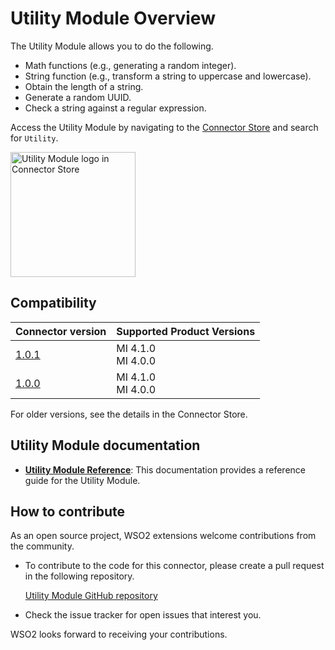 # Utility Module Overview

The Utility Module allows you to do the following.

- Math functions (e.g., generating a random integer).
- String function (e.g., transform a string to uppercase and lowercase).
- Obtain the length of a string.
- Generate a random UUID.
- Check a string against a regular expression.

Access the Utility Module by navigating to the [Connector Store](https://store.wso2.com/store/assets/esbconnector/list) and search for `Utility`.

<img src="{{base_path}}/assets/img/integrate/connectors/utility-store.png" title="Utility Module" width="200" alt="Utility Module logo in Connector Store"/></img>

## Compatibility

| **Connector version** | **Supported Product Versions** |
| ------------- |------------- |
|  [1.0.1](https://github.com/wso2-extensions/mediation-utility-module)        |  MI 4.1.0</br>MI 4.0.0 |
|  [1.0.0](https://github.com/wso2-extensions/mediation-utility-module)        |  MI 4.1.0</br>MI 4.0.0 |


For older versions, see the details in the Connector Store.

## Utility Module documentation

* **[Utility Module Reference]({{base_path}}/reference/connectors/utility-module/utility-module-config/)**: This documentation provides a reference guide for the Utility Module.

## How to contribute

As an open source project, WSO2 extensions welcome contributions from the community. 

- To contribute to the code for this connector, please create a pull request in the following repository. 

     [Utility Module GitHub repository](https://github.com/wso2-extensions/mediation-utility-module)

- Check the issue tracker for open issues that interest you. 

WSO2 looks forward to receiving your contributions.
